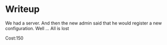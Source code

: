 # Writeup

We had a server. And then the new admin said that he would register a new configuration. Well ... All is lost

Cost:150
